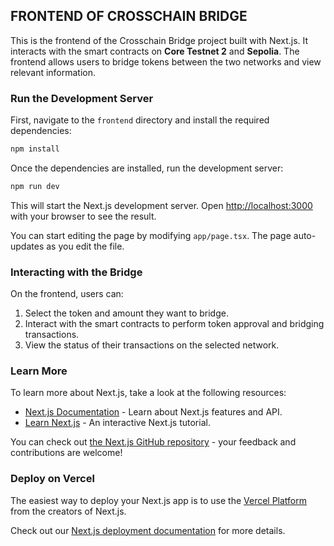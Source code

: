 ## FRONTEND OF CROSSCHAIN BRIDGE

This is the frontend of the Crosschain Bridge project built with Next.js. It interacts with the smart contracts on **Core Testnet 2** and **Sepolia**. The frontend allows users to bridge tokens between the two networks and view relevant information.

### Run the Development Server

First, navigate to the `frontend` directory and install the required dependencies:

```bash
npm install
```

Once the dependencies are installed, run the development server:

```bash
npm run dev
```

This will start the Next.js development server. Open [http://localhost:3000](http://localhost:3000) with your browser to see the result.

You can start editing the page by modifying `app/page.tsx`. The page auto-updates as you edit the file.

### Interacting with the Bridge

On the frontend, users can:

1. Select the token and amount they want to bridge.
2. Interact with the smart contracts to perform token approval and bridging transactions.
3. View the status of their transactions on the selected network.

### Learn More

To learn more about Next.js, take a look at the following resources:

- [Next.js Documentation](https://nextjs.org/docs) - Learn about Next.js features and API.
- [Learn Next.js](https://nextjs.org/learn) - An interactive Next.js tutorial.

You can check out [the Next.js GitHub repository](https://github.com/vercel/next.js) - your feedback and contributions are welcome!

### Deploy on Vercel

The easiest way to deploy your Next.js app is to use the [Vercel Platform](https://vercel.com/new?utm_medium=default-template&filter=next.js&utm_source=create-next-app&utm_campaign=create-next-app-readme) from the creators of Next.js.

Check out our [Next.js deployment documentation](https://nextjs.org/docs/app/building-your-application/deploying) for more details.
